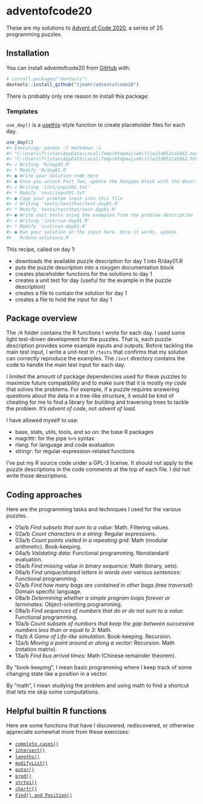 
<!-- README.md is generated from README.Rmd. Please edit that file -->

# adventofcode20

<!-- badges: start -->
<!-- badges: end -->

These are my solutions to [Advent of Code
2020](http://adventofcode.com/2020), a series of 25 programming puzzles.

## Installation

You can install adventofcode20 from [GitHub](https://github.com/) with:

``` r
# install.packages("devtools")
devtools::install_github("tjmahr/adventofcode20")
```

There is probably only one reason to install this package:

### Templates

`use_day()` is a [usethis](https://usethis.r-lib.org/)-style function to
create placeholder files for each day.

``` r
use_day(1)
#> Executing: pandoc -t markdown -o 
#> "C:\Users\Tristan\AppData\Local\Temp\RtmpmajieH\file21d052ca5862.markdown" 
#> "C:\Users\Tristan\AppData\Local\Temp\RtmpmajieH\file21d052ca5862.html"
#> √ Writing 'R/day01.R'
#> * Modify 'R/day01.R'
#> ● Write your solution code here
#> ● Once you unlock Part Two, update the Roxygen block with the description
#> √ Writing 'inst/input01.txt'
#> * Modify 'inst/input01.txt'
#> ● Copy your problem input into this file
#> √ Writing 'tests/testthat/test-day01.R'
#> * Modify 'tests/testthat/test-day01.R'
#> ● Write unit tests using the examples from the problem description
#> √ Writing 'inst/run-day01.R'
#> * Modify 'inst/run-day01.R'
#> ● Run your solution on the input here. Once it works, update 
#>   R/data-solutions.R
```

This recipe, called on day 1:

-   downloads the available puzzle description for day 1 into R/day01.R
-   puts the puzzle description into a roxygen documentation block
-   creates placeholder functions for the solutions to day 1
-   creates a unit test for day (useful for the example in the puzzle
    description)
-   creates a file to contain the solution for day 1
-   creates a file to hold the input for day 1

## Package overview

The `/R` folder contains the R functions I wrote for each day. I used
some light test-driven development for the puzzles. That is, each puzzle
description provides some example inputs and outputs. Before tackling
the main test input, I write a unit-test in `/tests` that confirms that
my solution can correctly reproduce the examples. The `/inst` directory
contains the code to handle the main test input for each day.

I limited the amount of package dependencies used for these puzzles to
maximize future compatibility and to make sure that it is mostly *my
code* that solves the problems. For example, if a puzzle requires
answering questions about the data in a tree-like structure, it would be
kind of cheating for me to find a library for building and traversing
trees to tackle the problem. It’s *advent of code*, not *advent of
load*.

I have allowed myself to use:

-   base, stats, utils, tools, and so on: the base R packages
-   magrittr: for the pipe `%>%` syntax
-   rlang: for language and code evaluation
-   stringr: for regular-expression-related functions

I’ve put my R source code under a GPL-3 license. It should not apply to
the puzzle descriptions in the code comments at the top of each file. I
did not write those descriptions.

## Coding approaches

Here are the programming tasks and techniques I used for the various
puzzles.

-   01a/b *Find subsets that sum to a value:* Math. Filtering values.
-   02a/b *Count characters in a string:* Regular expressions.
-   03a/b *Count points visited in a repeating grid:* Math (modular
    arithmetic). Book-keeping.
-   04a/b *Validating data:* Functional programming. Nonstandard
    evaluation.
-   05a/b *Find missing value in binary sequence:* Math (binary, sets).
-   06a/b *Find unique/shared letters in words over various sentences:*
    Functional programming.
-   07a/b *Find how many bags are contained in other bags (tree
    traversal):* Domain specific language.
-   08a/b *Determining whether a simple program loops forever or
    terminates:* Object-orienting programming.
-   09a/b *Find sequences of numbers that do or do not sum to a value:*
    Functional programming.
-   10a/b *Count subsets of numbers that keep the gap between successive
    numbers less than or equal to 3:* Math.
-   11a/b *A Game of Life-like simulation:* Book-keeping. Recursion.
-   12a/b *Moving a point around or along a vector:* Recursion. Math
    (rotation matrix).
-   13a/b *Find bus arrival times:* Math (Chinese remainder theorem).

By “book-keeping”, I mean basic programming where I keep track of some
changing state like a position in a vector.

By “math”, I mean studying the problem and using math to find a shortcut
that lets me skip some computations.

## Helpful builtin R functions

Here are some functions that have I discovered, rediscovered, or
otherwise appreciate somewhat more from these exercises:

-   [`complete.cases()`](https://rdrr.io/r/stats/complete.cases.html)
-   [`intersect()`](https://rdrr.io/r/base/sets.html)
-   [`lengths()`](https://rdrr.io/r/base/lengths.html)
-   [`modifyList()`](https://rdrr.io/r/utils/modifyList.html)
-   [`outer()`](https://rdrr.io/r/base/outer.html)
-   [`prod()`](https://rdrr.io/r/base/prod.html)
-   [`strtoi()`](https://rdrr.io/r/base/strtoi.html)
-   [`chartr()`](https://rdrr.io/r/base/chartr.html)
-   [`Find() and Position()`](https://rdrr.io/r/base/funprog.html)
